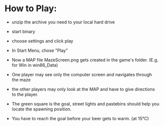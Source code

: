 # How to Play:

* unzip the archive you need to your local hard drive
* start binary
* choose settings and click play
* In Start Menu, chose "Play"
* Now a MAP file MazeScreen.png gets created in the game's folder.
(E.g. for Win in win86_Data)

* One player may see only the computer screen and navigates through the maze
* the other players may only look at the MAP and have to give directions to the 
  player.
* The green square is the goal, street lights and pastebins should help you 
  locate the spawning position.
* You have to reach the goal before your beer gets to warm. (at 15°C)